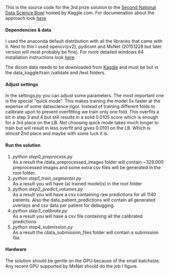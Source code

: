 This is the source code for the 3rd prize solution to the [Second National Data Science Bowl](https://www.kaggle.com/c/second-annual-data-science-bowl) hosted by Kaggle.com. For documenation about the approach look [here](http://juliandewit.github.io/kaggle-ndsb/)

#### Dependencies & data
I used the anaconda default distribution with all the libraries that came with it.
Next to this I used opencv(cv2), pydicom and MxNet (20151228 but later version will most probably be fine).
For more detailed windows 64 installation instructions look [here](https://github.com/juliandewit/kaggle_ndsb2/blob/master/README_WIN64).

The dicom data needs to be downloaded from [Kaggle](https://www.kaggle.com/c/second-annual-data-science-bowl/data) and must be but in the data_kaggle/train /validate and /test folders.

#### Adjust settings
In the settings.py you can adjust some parameters. The most important one is the special "quick mode". This makes training the model 5x faster at the expense of some datascience rigor. Instead of training different folds to calibrate upon to prevent overfitting we train only one fold. This overfits a bit in step 3 and 4 but still results in a solid 0.0105 score which is enough for a 3rd place on the LB. Not choosing quick mode takes much longer to train but will result in less overfit and gives 0.0101 on the LB. Which is *almost* 2nd place and maybe with some luck it is. 

#### Run the solution 
1. *python step0_preprocess.py*<br> As a result the /data_preprocessed_images folder will contain ~329.000 preprocessed images and some extra csv files will be generated in the root folder.
2. *python step1_train_segmenter.py*<br>As a result you will have (a) trained model(s) in the root folder
3. *python step2_predict_volumes.py*<br>As a result you will have a csv containing raw predictions for all 1140 patients. Also the data_patient_predictions will contain all generated overlays and csv data per patient for debugging.
4. *python step3_calibrate.py*<br>As a result you will have a csv file containing all the calibrated predictions
5. *python step4_submission.py*<br>As a result the /data_submission_files folder will contain a submission file.
 
#### Hardware
The solution should be gentle on the GPU because of the small batchsize. Any recent GPU supported by MxNet should do the job I figure.




